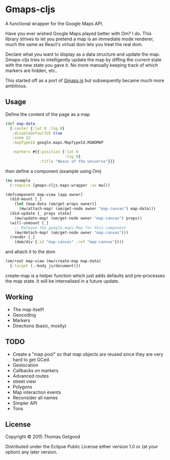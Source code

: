 # Gmaps-cljs

A functional wrapper for the Google Maps API.

Have you ever wished Google Maps played better with Om? I do. This
library strives to let you pretend a map is an immediate mode
renderer, much the same as React's virtual dom lets you treat the real
dom.

Declare what you want to display as a data structure and update the
map. Gmaps-cljs tries to intelligently update the map by diffing the
current state with the new state you gave it. No more manually keeping
track of which markers are hidden, etc..

This started off as a port of
[Gmaps.js](https://hpneo.github.io/gmaps/) but subsequently became
much more ambitious.

## Usage

Define the content of the page as a map

```clojure
(def map-data
  {:center {:lat 0 :lng 0}
   :disableDefaultUI true
   :zoom 12
   :mapTypeId google.maps.MapTypeId.ROADMAP

   :markers #{{:position {:lat 0
                          :lng 0}
               :title "Nexus of the universe"}}}
```

then define a component (example using Om)

```clojure
(ns example
  (:require [gmaps-cljs.maps-wrapper :as mw]))

(defcomponent map-view [app owner]
  (did-mount [_]
    (let [map-data (om/get-props owner)]
      (mw/attach-map! (om/get-node owner "map-canvas") map-data)))
  (did-update [_ props state]
    (mw/update-map! (om/get-node owner "map-canvas") props))
  (will-unmount [_]
    ;; Release the google.maps.Map for this component
    (mw/detach-map! (om/get-node owner "map-canvas")))
  (render [_]
    (dom/div {:id "map-canvas" :ref "map-canvas"})))
```
 
and attach it to the dom

```clojure
(om/root map-view (mw/create-map map-data)
  {:target (.-body js/document)})
```

create-map is a helper function which just adds defaults and
pre-processes the map state. It will be internalised in a future
update.

## Working

* The map itself!
* Geocoding
* Markers
* Directions (basic, mostly)

## TODO

* Create a "map pool" so that map objects are reused since they are
  very hard to get GCed.
* Geolocation
* Callbacks on markers
* Advanced routes
* street view
* Polygons
* Map interaction events
* Reconsider all names
* Simpler API
* Tons 

## License

Copyright © 2015 Thomas Getgood

Distributed under the Eclipse Public License either version 1.0 or (at
your option) any later version.
